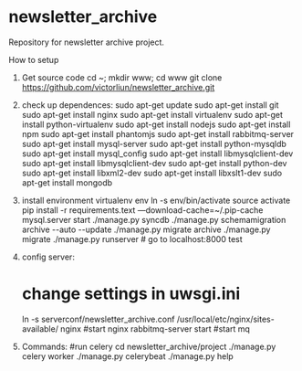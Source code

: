 newsletter_archive
==================

Repository for newsletter archive project.


How to setup

1. Get source code 
    cd ~; mkdir www;
    cd www
    git clone https://github.com/victorliun/newsletter_archive.git

2. check up dependences:
    sudo apt-get update 
    sudo apt-get install git
    sudo apt-get install nginx
    sudo apt-get install virtualenv
    sudo apt-get install python-virtualenv
    sudo apt-get install nodejs
    sudo apt-get install npm
    sudo apt-get install phantomjs
    sudo apt-get install rabbitmq-server
    sudo apt-get install mysql-server
    sudo apt-get install python-mysqldb
    sudo apt-get install mysql_config
    sudo apt-get install libmysqlclient-dev
    sudo apt-get install libmysqlclient-dev
    sudo apt-get install python-dev
    sudo apt-get install libxml2-dev
    sudo apt-get install libxslt1-dev
    sudo apt-get install mongodb

3. install environment
    virtualenv env
    ln -s env/bin/activate
    source activate
    pip install -r requirements.text —download-cache=~/.pip-cache
    mysql.server start
    ./manage.py syncdb
    ./manage.py schemamigration archive --auto --update
    ./manage.py migrate archive 
    ./manage.py migrate
    ./manage.py runserver # go to localhost:8000 test

4.  config server:
    # change settings in uwsgi.ini
    ln -s serverconf/newsletter_archive.conf /usr/local/etc/nginx/sites-available/ 
    nginx #start nginx
    rabbitmq-server start #start mq

5. Commands:
    #run celery
    cd newsletter_archive/project
    ./manage.py celery worker
    ./manage.py celerybeat
    ./manage.py help
